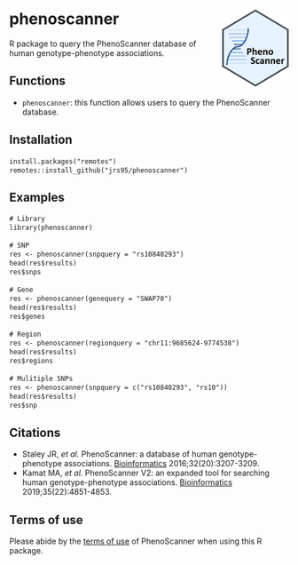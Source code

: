 # phenoscanner <img src="man/figures/logo.png" align="right" height="139"/>
R package to query the PhenoScanner database of human genotype-phenotype associations.  

## Functions
* `phenoscanner`: this function allows users to query the PhenoScanner database.  

## Installation
```
install.packages("remotes")
remotes::install_github("jrs95/phenoscanner")
```

## Examples
```
# Library
library(phenoscanner)

# SNP
res <- phenoscanner(snpquery = "rs10840293")
head(res$results)
res$snps

# Gene
res <- phenoscanner(genequery = "SWAP70")
head(res$results)
res$genes

# Region  
res <- phenoscanner(regionquery = "chr11:9685624-9774538")
head(res$results)
res$regions

# Mulitiple SNPs
res <- phenoscanner(snpquery = c("rs10840293", "rs10"))
head(res$results)
res$snp
```

## Citations
* Staley JR, *et al.* PhenoScanner: a database of human genotype-phenotype associations. [Bioinformatics](https://pubmed.ncbi.nlm.nih.gov/27318201/) 2016;32(20):3207-3209.  
* Kamat MA, *et al.* PhenoScanner V2: an expanded tool for searching human genotype-phenotype associations. [Bioinformatics](https://pubmed.ncbi.nlm.nih.gov/31233103/) 2019;35(22):4851-4853.  

## Terms of use
Please abide by the [terms of use](http://www.phenoscanner.medschl.cam.ac.uk/about/#terms) of PhenoScanner when using this R package.  
